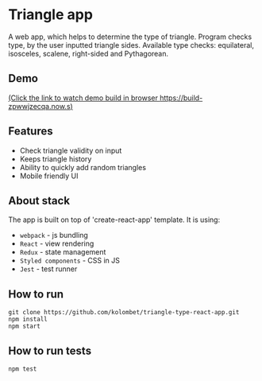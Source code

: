 # Triangle app

A web app, which helps to determine the type of triangle. Program checks type, by the user inputted triangle sides. Available type checks: equilateral, isosceles, scalene, right-sided and Pythagorean.

## Demo

[(Click the link to watch demo build in browser https://build-zpwwjzecqa.now.s)](https://build-zpwwjzecqa.now.sh)

## Features

- Check triangle validity on input
- Keeps triangle history
- Ability to quickly add random triangles
- Mobile friendly UI

## About stack

The app is built on top of 'create-react-app' template.
It is using:

- `webpack` - js bundling
- `React` - view rendering
- `Redux` - state management
- `Styled components` - CSS in JS
- `Jest` - test runner

## How to run

```
git clone https://github.com/kolombet/triangle-type-react-app.git
npm install
npm start
```

## How to run tests

```
npm test
```
